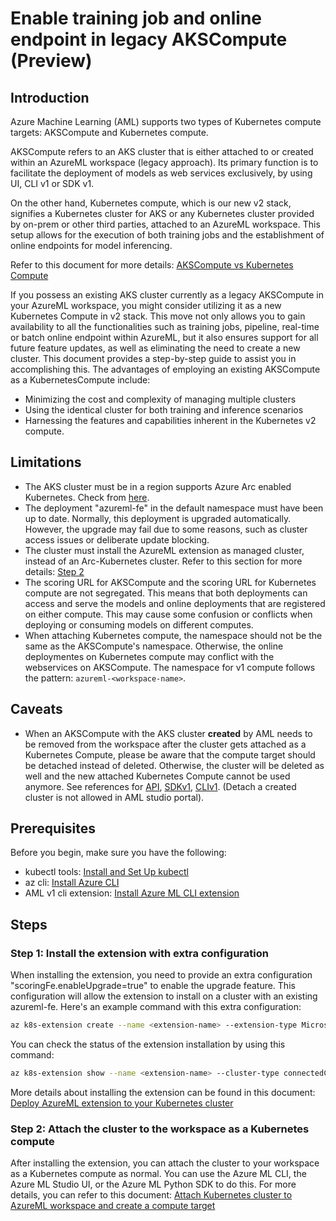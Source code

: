 # Enable training job and online endpoint in legacy AKSCompute (Preview)

## Introduction

Azure Machine Learning (AML) supports two types of Kubernetes compute targets: AKSCompute and Kubernetes compute.

AKSCompute refers to an AKS cluster that is either attached to or created within an AzureML workspace (legacy approach). Its primary function is to facilitate the deployment of models as web services exclusively, by using UI, CLI v1 or SDK v1.

On the other hand, Kubernetes compute, which is our new v2 stack, signifies a Kubernetes cluster for AKS or any Kubernetes cluster provided by on-prem or other third parties, attached to an AzureML workspace. This setup allows for the execution of both training jobs and the establishment of online endpoints for model inferencing.

Refer to this document for more details: [AKSCompute vs Kubernetes Compute](https://learn.microsoft.com/en-us/azure/machine-learning/how-to-attach-kubernetes-anywhere?view=azureml-api-2#kubernetescompute-and-legacy-akscompute)

If you possess an existing AKS cluster currently as a legacy AKSCompute in your AzureML workspace, you might consider utilizing it as a new Kubernetes Compute in v2 stack. This move not only allows you to gain availability to all the functionalities such as training jobs, pipeline, real-time or batch online endpoint within AzureML, but it also ensures support for all future feature updates, as well as eliminating the need to create a new cluster. This document provides a step-by-step guide to assist you in accomplishing this. The advantages of employing an existing AKSCompute as a KubernetesCompute include:

- Minimizing the cost and complexity of managing multiple clusters
- Using the identical cluster for both training and inference scenarios
- Harnessing the features and capabilities inherent in the Kubernetes v2 compute.

## Limitations
* The AKS cluster must be in a region supports Azure Arc enabled Kubernetes. Check from [here](https://azure.microsoft.com/en-us/explore/global-infrastructure/products-by-region/).
* The deployment "azureml-fe" in the default namespace must have been up to date. Normally, this deployment is upgraded automatically. However, the upgrade may fail due to some reasons, such as cluster access issues or deliberate update blocking.
* The cluster must install the AzureML extension as managed cluster, instead of an Arc-Kubernetes cluster. Refer to this section for more details: [Step 2](#step-2-install-the-extension-with-extra-configuration)
* The scoring URL for AKSCompute and the scoring URL for Kubernetes compute are not segregated. This means that both deployments can access and serve the models and online deployments that are registered on either compute. This may cause some confusion or conflicts when deploying or consuming models on different computes.
* When attaching Kubernetes compute, the namespace should not be the same as the AKSCompute's namespace. Otherwise, the online deploymentes on Kubernetes compute may conflict with the webservices on AKSCompute. The namespace for v1 compute follows the pattern: `azureml-<workspace-name>`.
## Caveats
* When an AKSCompute with the AKS cluster __created__ by AML needs to be removed from the workspace after the cluster gets attached as a Kubernetes Compute, please be aware that the compute target should be detached instead of deleted. Otherwise, the cluster will be deleted as well and the new attached Kubernetes Compute cannot be used anymore. See references for [API](https://learn.microsoft.com/en-us/rest/api/azureml/compute/delete?view=rest-azureml-2023-10-01&tabs=HTTP), [SDKv1](https://learn.microsoft.com/en-us/python/api/azureml-core/azureml.core.compute.aks.akscompute?view=azure-ml-py#azureml-core-compute-aks-akscompute-detach), [CLIv1](https://learn.microsoft.com/en-us/cli/azure/ml(v1)/computetarget?view=azure-cli-latest#az-ml(v1)-computetarget-detach). (Detach a created cluster is not allowed in AML studio portal).
## Prerequisites

Before you begin, make sure you have the following:

- kubectl tools: [Install and Set Up kubectl](https://kubernetes.io/docs/tasks/tools/)
- az cli: [Install Azure CLI](https://docs.microsoft.com/en-us/cli/azure/install-azure-cli)
- AML v1 cli extension: [Install Azure ML CLI extension](https://learn.microsoft.com/en-us/azure/machine-learning/reference-azure-machine-learning-cli?view=azureml-api-1)

## Steps

### Step 1: Install the extension with extra configuration
When installing the extension, you need to provide an extra configuration "scoringFe.enableUpgrade=true" to enable the upgrade feature. This configuration will allow the extension to install on a cluster with an existing azureml-fe. Here's an example command with this extra configuration:

```bash
az k8s-extension create --name <extension-name> --extension-type Microsoft.AzureML.Kubernetes --config enableTraining=True enableInference=True inferenceRouterServiceType=LoadBalancer scoringFe.enableUpgrade=true --config-protected sslCertPemFile=<file-path-to-cert-PEM> sslCertKeyFile=<file-path-to-cert-KEY> --cluster-type managedClusters --cluster-name <your-cluster-name> --resource-group <your-RG-name> --scope cluster
```

You can check the status of the extension installation by using this command:

```bash
az k8s-extension show --name <extension-name> --cluster-type connectedClusters --cluster-name <your-connected-cluster-name> --resource-group <your-RG-name>
```
More details about installing the extension can be found in this document: [Deploy AzureML extension to your Kubernetes cluster](./deploy-extension.md)
### Step 2: Attach the cluster to the workspace as a Kubernetes compute

After installing the extension, you can attach the cluster to your workspace as a Kubernetes compute as normal. You can use the Azure ML CLI, the Azure ML Studio UI, or the Azure ML Python SDK to do this. For more details, you can refer to this document: [Attach Kubernetes cluster to AzureML workspace and create a compute target](./attach-compute.md)